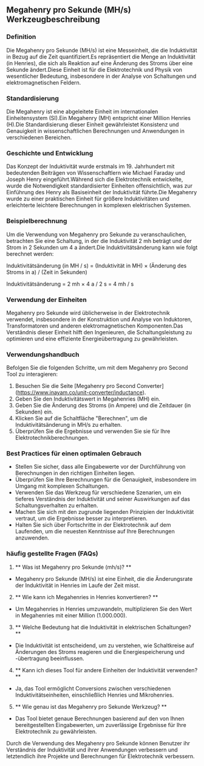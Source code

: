 ## Megahenry pro Sekunde (MH/s) Werkzeugbeschreibung

### Definition
Die Megahenry pro Sekunde (MH/s) ist eine Messeinheit, die die Induktivität in Bezug auf die Zeit quantifiziert.Es repräsentiert die Menge an Induktivität (in Henries), die sich als Reaktion auf eine Änderung des Stroms über eine Sekunde ändert.Diese Einheit ist für die Elektrotechnik und Physik von wesentlicher Bedeutung, insbesondere in der Analyse von Schaltungen und elektromagnetischen Feldern.

### Standardisierung
Die Megahenry ist eine abgeleitete Einheit im internationalen Einheitensystem (SI).Ein Megahenry (MH) entspricht einer Million Henries (H).Die Standardisierung dieser Einheit gewährleistet Konsistenz und Genauigkeit in wissenschaftlichen Berechnungen und Anwendungen in verschiedenen Bereichen.

### Geschichte und Entwicklung
Das Konzept der Induktivität wurde erstmals im 19. Jahrhundert mit bedeutenden Beiträgen von Wissenschaftlern wie Michael Faraday und Joseph Henry eingeführt.Während sich die Elektrotechnik entwickelte, wurde die Notwendigkeit standardisierter Einheiten offensichtlich, was zur Einführung des Henry als Basiseinheit der Induktivität führte.Die Megahenry wurde zu einer praktischen Einheit für größere Induktivitäten und erleichterte leichtere Berechnungen in komplexen elektrischen Systemen.

### Beispielberechnung
Um die Verwendung von Megahenry pro Sekunde zu veranschaulichen, betrachten Sie eine Schaltung, in der die Induktivität 2 mh beträgt und der Strom in 2 Sekunden um 4 a ändert.Die Induktivitätsänderung kann wie folgt berechnet werden:

Induktivitätsänderung (in MH / s) = (Induktivität in MH) × (Änderung des Stroms in a) / (Zeit in Sekunden)

Induktivitätsänderung = 2 mh × 4 a / 2 s = 4 mh / s

### Verwendung der Einheiten
Megahenry pro Sekunde wird üblicherweise in der Elektrotechnik verwendet, insbesondere in der Konstruktion und Analyse von Induktoren, Transformatoren und anderen elektromagnetischen Komponenten.Das Verständnis dieser Einheit hilft den Ingenieuren, die Schaltungsleistung zu optimieren und eine effiziente Energieübertragung zu gewährleisten.

### Verwendungshandbuch
Befolgen Sie die folgenden Schritte, um mit dem Megahenry pro Second Tool zu interagieren:
1. Besuchen Sie die Seite [Megahenry pro Second Converter] (https://www.inayam.co/unit-converter/inductance).
2. Geben Sie den Induktivitätswert in Megahenries (MH) ein.
3. Geben Sie die Änderung des Stroms (in Ampere) und die Zeitdauer (in Sekunden) ein.
4. Klicken Sie auf die Schaltfläche "Berechnen", um die Induktivitätsänderung in MH/s zu erhalten.
5. Überprüfen Sie die Ergebnisse und verwenden Sie sie für Ihre Elektrotechnikberechnungen.

### Best Practices für einen optimalen Gebrauch
- Stellen Sie sicher, dass alle Eingabewerte vor der Durchführung von Berechnungen in den richtigen Einheiten liegen.
- Überprüfen Sie Ihre Berechnungen für die Genauigkeit, insbesondere im Umgang mit komplexen Schaltungen.
- Verwenden Sie das Werkzeug für verschiedene Szenarien, um ein tieferes Verständnis der Induktivität und seiner Auswirkungen auf das Schaltungsverhalten zu erhalten.
- Machen Sie sich mit den zugrunde liegenden Prinzipien der Induktivität vertraut, um die Ergebnisse besser zu interpretieren.
- Halten Sie sich über Fortschritte in der Elektrotechnik auf dem Laufenden, um die neuesten Kenntnisse auf Ihre Berechnungen anzuwenden.

### häufig gestellte Fragen (FAQs)

1. ** Was ist Megahenry pro Sekunde (mh/s)? **
- Megahenry pro Sekunde (MH/s) ist eine Einheit, die die Änderungsrate der Induktivität in Henries im Laufe der Zeit misst.

2. ** Wie kann ich Megahenries in Henries konvertieren? **
- Um Megahenries in Henries umzuwandeln, multiplizieren Sie den Wert in Megahenries mit einer Million (1.000.000).

3. ** Welche Bedeutung hat die Induktivität in elektrischen Schaltungen? **
- Die Induktivität ist entscheidend, um zu verstehen, wie Schaltkreise auf Änderungen des Stroms reagieren und die Energiespeicherung und -übertragung beeinflussen.

4. ** Kann ich dieses Tool für andere Einheiten der Induktivität verwenden? **
- Ja, das Tool ermöglicht Conversions zwischen verschiedenen Induktivitätseinheiten, einschließlich Henries und Mikrohenries.

5. ** Wie genau ist das Megahenry pro Sekunde Werkzeug? **
- Das Tool bietet genaue Berechnungen basierend auf den von Ihnen bereitgestellten Eingabewerten, um zuverlässige Ergebnisse für Ihre Elektrotechnik zu gewährleisten.

Durch die Verwendung des Megahenry pro Sekunde können Benutzer ihr Verständnis der Induktivität und ihrer Anwendungen verbessern und letztendlich ihre Projekte und Berechnungen für Elektrotechnik verbessern.
